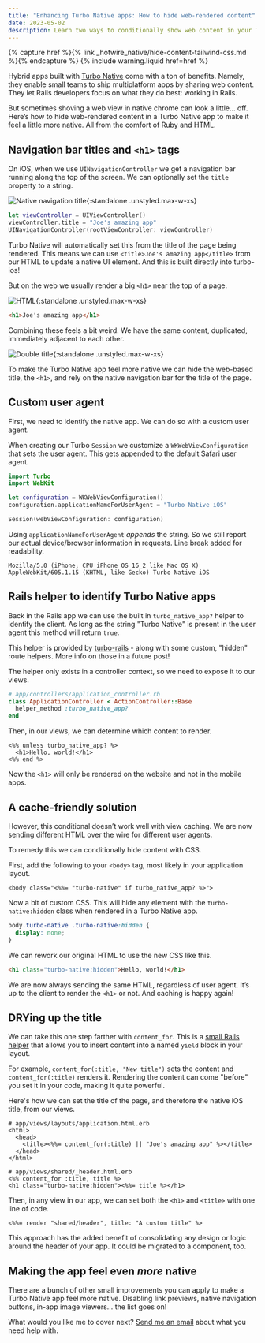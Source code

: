 ```yaml
---
title: "Enhancing Turbo Native apps: How to hide web-rendered content"
date: 2023-05-02
description: Learn two ways to conditionally show web content in your Turbo Native app. One quick and dirty and one cache-friendly.
---
```


{% capture href %}{% link _hotwire_native/hide-content-tailwind-css.md %}{% endcapture %}
{% include warning.liquid href=href %}

Hybrid apps built with [Turbo Native](<%= url_for "_posts/2021-05-14-turbo-ios.md" %>) come with a ton of benefits. Namely, they enable small teams to ship multiplatform apps by sharing web content. They let Rails developers focus on what they do best: working in Rails.

But sometimes shoving a web view in native chrome can look a little… off. Here’s how to hide web-rendered content in a Turbo Native app to make it feel a little more native. All from the comfort of Ruby and HTML.

## Navigation bar titles and `<h1>` tags

On iOS, when we use `UINavigationController` we get a navigation bar running along the top of the screen. We can optionally set the `title` property to a string.

![Native navigation title](/assets/images/hide-web-rendered-content-on-turbo-native-apps/native-title.png){:standalone .unstyled.max-w-xs}

```swift
let viewController = UIViewController()
viewController.title = "Joe's amazing app"
UINavigationController(rootViewController: viewController)
```

Turbo Native will automatically set this from the title of the page being rendered. This means we can use `<title>Joe's amazing app</title>` from our HTML to update a native UI element. And this is built directly into turbo-ios!

But on the web we usually render a big `<h1>` near the top of a page.

![HTML <h1>](/assets/images/hide-web-rendered-content-on-turbo-native-apps/html-title.png){:standalone .unstyled.max-w-xs}

```html
<h1>Joe's amazing app</h1>
```

Combining these feels a bit weird. We have the same content, duplicated, immediately adjacent to each other.

![Double title](/assets/images/hide-web-rendered-content-on-turbo-native-apps/double-title.png){:standalone .unstyled.max-w-xs}

To make the Turbo Native app feel more native we can hide the web-based title, the `<h1>`, and rely on the native navigation bar for the title of the page.

## Custom user agent

First, we need to identify the native app. We can do so with a custom user agent.

When creating our Turbo `Session` we customize a `WKWebViewConfiguration` that sets the user agent. This gets appended to the default Safari user agent.

```swift
import Turbo
import WebKit

let configuration = WKWebViewConfiguration()
configuration.applicationNameForUserAgent = "Turbo Native iOS"

Session(webViewConfiguration: configuration)
```

Using `applicationNameForUserAgent` _appends_ the string. So we still report our actual device/browser information in requests. Line break added for readability.

```
Mozilla/5.0 (iPhone; CPU iPhone OS 16_2 like Mac OS X)
AppleWebKit/605.1.15 (KHTML, like Gecko) Turbo Native iOS
```

## Rails helper to identify Turbo Native apps

Back in the Rails app we can use the built in `turbo_native_app?` helper to identify the client. As long as the string "Turbo Native" is present in the user agent this method will return `true`.

This helper is provided by [turbo-rails](https://github.com/hotwired/turbo-rails/blob/main/app/controllers/turbo/native/navigation.rb#L8-L10) - along with some custom, "hidden" route helpers. More info on those in a future post!

The helper only exists in a controller context, so we need to expose it to our views.

```ruby
# app/controllers/application_controller.rb
class ApplicationController < ActionController::Base
  helper_method :turbo_native_app?
end
```

Then, in our views, we can determine which content to render.

```erb
<%% unless turbo_native_app? %>
  <h1>Hello, world!</h1>
<%% end %>
```

Now the `<h1>` will only be rendered on the website and not in the mobile apps.

## A cache-friendly solution

However, this conditional doesn’t work well with view caching. We are now sending different HTML over the wire for different user agents.

To remedy this we can conditionally hide content with CSS.

First, add the following to your `<body>` tag, most likely in your application layout.

```erb
<body class="<%%= "turbo-native" if turbo_native_app? %>">
```

Now a bit of custom CSS. This will hide any element with the `turbo-native:hidden` class when rendered in a Turbo Native app.

```css
body.turbo-native .turbo-native:hidden {
  display: none;
}
```

We can rework our original HTML to use the new CSS like this.

```html
<h1 class="turbo-native:hidden">Hello, world!</h1>
```

We are now always sending the same HTML, regardless of user agent. It’s up to the client to render the `<h1>` or not. And caching is happy again!

## DRYing up the title

We can take this one step farther with `content_for`. This is a [small Rails helper](https://guides.rubyonrails.org/layouts_and_rendering.html#using-the-content-for-method) that allows you to insert content into a named `yield` block in your layout.

For example, `content_for(:title, "New title")` sets the content and `content_for(:title)` renders it. Rendering the content can come "before" you set it in your code, making it quite powerful.

Here's how we can set the title of the page, and therefore the native iOS title, from our views.

```erb
# app/views/layouts/application.html.erb
<html>
  <head>
    <title><%%= content_for(:title) || "Joe's amazing app" %></title>
  </head>
</html>

# app/views/shared/_header.html.erb
<%% content_for :title, title %>
<h1 class="turbo-native:hidden"><%%= title %></h1>
```

Then, in any view in our app, we can set both the `<h1>` and `<title>` with one line of code.

```erb
<%%= render "shared/header", title: "A custom title" %>
```

This approach has the added benefit of consolidating any design or logic around the header of your app. It could be migrated to a component, too.

## Making the app feel even _more_ native

There are a bunch of other small improvements you can apply to make a Turbo Native app feel more native. Disabling link previews, native navigation buttons, in-app image viewers… the list goes on!

What would you like me to cover next? [Send me an email](mailto:joe@masilotti.com) about what you need help with.
